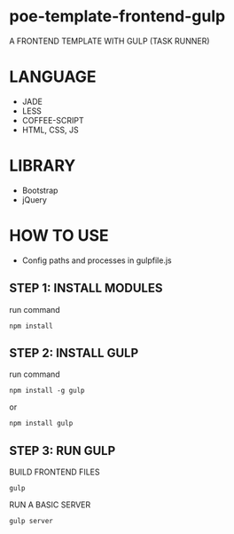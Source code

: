 # poe-template-frontend-gulp
A FRONTEND TEMPLATE WITH GULP (TASK RUNNER)

# LANGUAGE
- JADE
- LESS
- COFFEE-SCRIPT
- HTML, CSS, JS

# LIBRARY
- Bootstrap
- jQuery

# HOW TO USE
- Config paths and processes in gulpfile.js

## STEP 1: INSTALL MODULES
run command
```
npm install
```

## STEP 2: INSTALL GULP
run command
```
npm install -g gulp
```
or
```
npm install gulp
```

## STEP 3: RUN GULP
BUILD FRONTEND FILES
```
gulp
```
RUN A BASIC SERVER
```
gulp server
```


